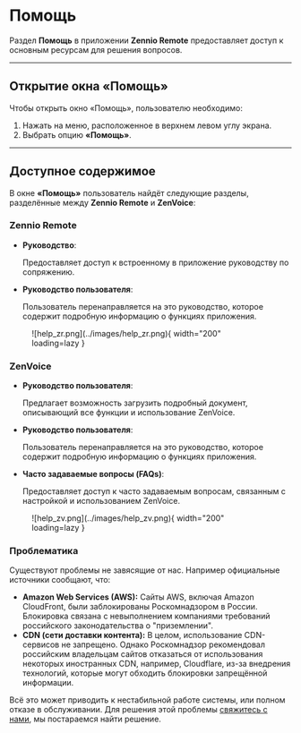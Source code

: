 # Помощь

Раздел **Помощь** в приложении **Zennio Remote** предоставляет доступ к основным ресурсам для решения вопросов.

------

## Открытие окна «Помощь»

Чтобы открыть окно «Помощь», пользователю необходимо:

1. Нажать на меню, расположенное в верхнем левом углу экрана.
2. Выбрать опцию **«Помощь»**.

------

## Доступное содержимое

В окне **«Помощь»** пользователь найдёт следующие разделы, разделённые между **Zennio Remote** и **ZenVoice**:

### Zennio Remote

  - **Руководство**:
  
    Предоставляет доступ к встроенному в приложение руководству по сопряжению.

  - **Руководство пользователя**:

    Пользователь перенаправляется на это руководство, которое содержит подробную информацию о функциях приложения.

<figure markdown>
![help_zr.png](../images/help_zr.png){ width="200" loading=lazy }
</figure>

### ZenVoice

  - **Руководство пользователя**:

    Предлагает возможность загрузить подробный документ, описывающий все функции и использование ZenVoice.
  
  - **Руководство пользователя**:
  
    Пользователь перенаправляется на это руководство, которое содержит подробную информацию о функциях приложения.
  
  - **Часто задаваемые вопросы (FAQs)**:  
  
    Предоставляет доступ к часто задаваемым вопросам, связанным с настройкой и использованием ZenVoice.

<figure markdown>
![help_zv.png](../images/help_zv.png){ width="200" loading=lazy }
</figure>

### Проблематика

Существуют проблемы не завясящие от нас. Например официальные источники сообщают, что:

* **Amazon Web Services (AWS):** Сайты AWS, включая Amazon CloudFront, были заблокированы Роскомнадзором в России. Блокировка связана с невыполнением компаниями требований российского законодательства о "приземлении".
* **CDN (сети доставки контента):** В целом, использование CDN-сервисов не запрещено. Однако Роскомнадзор рекомендовал российским владельцам сайтов отказаться от использования некоторых иностранных CDN, например, Cloudflare, из-за внедрения технологий, которые могут обходить блокировки запрещённой информации.

Всё это может приводить к нестабильной работе системы, или полном отказе в обслуживании. Для решения этой проблемы [свяжитесь с нами](https://abasta.ru/helpdesk/1), мы постараемся найти решение.

